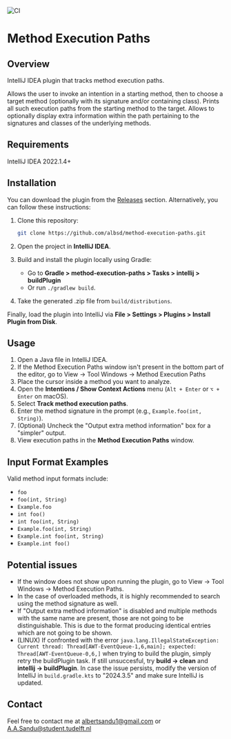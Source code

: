 ![CI](https://github.com/albsd/method-execution-paths/actions/workflows/ci.yml/badge.svg) 

# Method Execution Paths

## Overview

IntelliJ IDEA plugin that tracks method execution paths.

Allows the user to invoke an intention in a starting method, then to choose a target method (optionally with its signature and/or containing class). Prints all such execution paths from the starting method to the target. Allows to optionally display extra information within the path pertaining to the signatures and classes of the underlying methods. 

## Requirements 

IntelliJ IDEA 2022.1.4+


## Installation

You can download the plugin from the [Releases](https://github.com/albsd/method-execution-paths/releases) section.
Alternatively, you can follow these instructions:

1. Clone this repository:
    ```sh
    git clone https://github.com/albsd/method-execution-paths.git
    ```

2. Open the project in **IntelliJ IDEA**.

3. Build and install the plugin locally using Gradle:
    - Go to **Gradle > method-execution-paths > Tasks > intellij > buildPlugin** 
    - Or run ```./gradlew build```.
5. Take the generated .zip file from ```build/distributions```.


Finally, load the plugin into IntelliJ via **File > Settings > Plugins > Install Plugin from Disk**.

## Usage

1. Open a Java file in IntelliJ IDEA.
2. If the Method Execution Paths window isn't present in the bottom part of the editor, go to View -> Tool Windows -> Method Execution Paths
3. Place the cursor inside a method you want to analyze.
4. Open the **Intentions / Show Context Actions** menu (`Alt + Enter` or `⌥ + Enter` on macOS).
5. Select **Track method execution paths**.
6. Enter the method signature in the prompt (e.g., `Example.foo(int, String)`).
7. (Optional) Uncheck the "Output extra method information" box for a "simpler" output.
6. View execution paths in the **Method Execution Paths** window.

## Input Format Examples

Valid method input formats include:

- `foo`
- `foo(int, String)`
- `Example.foo`
- `int foo()`
- `int foo(int, String)`
- `Example.foo(int, String)`
- `Example.int foo(int, String)`
- `Example.int foo()`

## Potential issues
- If the window does not show upon running the plugin, go to View -> Tool Windows -> Method Execution Paths.
- In the case of overloaded methods, it is highly recommended to search using the method signature as well. 
- If "Output extra method information" is disabled and multiple methods with the same name are present, those are not going to be distinguishable. This is due to the format producing identical entries which are not going to be shown.
- (LINUX) If confronted with the error ```java.lang.IllegalStateException: Current thread: Thread[AWT-EventQueue-1,6,main]; expected: Thread[AWT-EventQueue-0,6,]``` when trying to build the plugin, simply retry the buildPlugin task. If still unsuccesful, try **build -> clean** and **intellij -> buildPlugin**. In case the issue persists, modify the version of IntelliJ in ```build.gradle.kts``` to "2024.3.5" and make sure IntelliJ is updated. 

## Contact
Feel free to contact me at albertsandu1@gmail.com or A.A.Sandu@student.tudelft.nl


